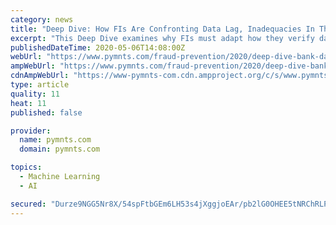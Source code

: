 ```yaml
---
category: news
title: "Deep Dive: How FIs Are Confronting Data Lag, Inadequacies In The Face Of Sophisticated Fraudsters"
excerpt: "This Deep Dive examines why FIs must adapt how they verify data to stay ahead of fraudsters who employ tools to more easily impersonate legitimate customers."
publishedDateTime: 2020-05-06T14:08:00Z
webUrl: "https://www.pymnts.com/fraud-prevention/2020/deep-dive-bank-data-lag-security-artificial-intelligence-machine-learning-fraudsters/"
ampWebUrl: "https://www.pymnts.com/fraud-prevention/2020/deep-dive-bank-data-lag-security-artificial-intelligence-machine-learning-fraudsters/amp/"
cdnAmpWebUrl: "https://www-pymnts-com.cdn.ampproject.org/c/s/www.pymnts.com/fraud-prevention/2020/deep-dive-bank-data-lag-security-artificial-intelligence-machine-learning-fraudsters/amp/"
type: article
quality: 11
heat: 11
published: false

provider:
  name: pymnts.com
  domain: pymnts.com

topics:
  - Machine Learning
  - AI

secured: "Durze9NGG5Nr8X/54spFtbGEm6LH53s4jXggjoEAr/pb2lG0OHEE5tNRChRLPHGKjlG8iigqghGORBn+dFuwA1mV4qy0nT4C5m+NohlDvZweUljhz6SxggiRaiB2tAJBKBd3T8YTAa4Vnhhwk6zaGJsjhl7v6POkLyIQR6nYhjdFAe+A/Uzg+Ua2Lc0aCr1QYWYCmNpTUo++FMEJKctK5YroHcmUlmlbT78BKxfm6jI0O5bbfUsg0vvkRdfJbvE4dR6tj8sqVrv7MTNigdYGUyaxq0RyNPlQURf2EK9YDvkS8J5keNJnlbvyULFLBln5iQ70lyxE4WvtpdcUBnaePJ2WQ9HgVGkGb8jUsP+KWM+zqCR2uowoGGVppOwrJ/xQbE1x8WZVVXEFD/Q+vcA3ppov/0DVlBSHLXdHxEdKZt+jBIhV8DVXcbuBlb0MfXhXWsTTDlXUad3El8sL/Ic+nBpqo9dDVWLF4kQU0X0slos=;OLRh6Bczbo71zG+nOrSgaw=="
---
```


